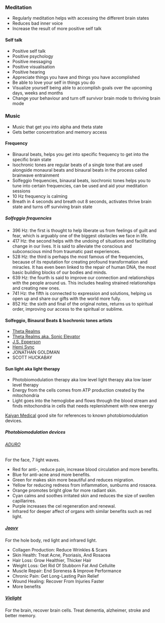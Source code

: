 ### Meditation

- Regularly meditation helps with accessing the different brain states
- Reduces bad inner voice
- Increase the result of more positive self talk

#### Self talk

- Positive self talk
- Positive psychology
- Positive messaging
- Positive visualisation
- Positive hearing
- Appreciate things you have and things you have accomplished
- Be able to love your self in things you do
- Visualize yourself being able to accomplish goals over the upcoming days, weeks and months
- Change your behaviour and turn off survivor brain mode to thriving brain mode

### Music

- Music that get you into alpha and theta state
- Gets better concentration and memory access

#### Frequency

- Binaural beats, helps you get into specific frequency to get into the specific brain state
- Isochronic tones are regular beats of a single tone that are used alongside monaural beats and 
binaural beats in the process called brainwave entrainment
- Solfeggio frequencies, binaural beats, isochronic tones helps you to tune into certain frequencies, can be used
and aid your meditation sessions
- 10 Hz frequency is calming
- Breath in 4 seconds and breath out 8 seconds, activates thrive brain state and turns off surviving brain state

##### Solfeggio frequencies

- 396 Hz: the first is thought to help liberate us from feelings of guilt and fear, which is arguably one of the 
  biggest obstacles we face in life.
- 417 Hz: the second helps with the undoing of situations and facilitating change in our lives. It is said to 
  alleviate the conscious and subconscious mind from traumatic past experiences.
- 528 Hz: the third is perhaps the most famous of the frequencies, because of its reputation for creating profound 
  transformation and miracles. It has even been linked to the repair of human DNA, the most basic building blocks of 
  our bodies and minds.
- 639 Hz: the fourth is said to improve our connection and relationships with the people around us. This includes 
  healing strained relationships and creating new ones.
- 741 Hz: the fifth is connected to expression and solutions, helping us open up and share our gifts with the world 
  more fully.
- 852 Hz: the sixth and final of the original notes, returns us to spiritual order, improving our access to the 
  spiritual or sublime.

#### Solfeggio, Binaural Beats & Isochronic tones artists

- [Theta Realms](https://www.youtube.com/c/ThetaRealmsBinauralBeatsMeditationMusic)
- [Theta Realms aka. Sonic Elevator](https://www.youtube.com/channel/UC_tDqsi-RHgSovCeVuwsPJg)
- [J.S. Epperson](https://jsepperson.com)
- [Hemi Sync](https://hemi-sync.com)
- JONATHAN GOLDMAN
- SCOTT HUCKABAY

#### Sun light aka light therapy

- Photobiomodulation therapy aka low level light therapy aka low laser level therapy
- Energy from the cells comes from ATP production created by the mitochondria
- Light goes into the hemoglobe and flows through the blood stream and finds mitochondria in cells that needs
replenishment with new energy

[Kaiyan Medical](https://www.kaiyanmedical.com) good site for references to known photobiomodulation devices.
  
##### Photobiomodulation devices

###### [ADURO](https://www.aduroled.com)

For the face, 7 light waves.

* Red for anti-, reduce pain, increase blood circulation and more benefits.
* Blue for anti-acne ansd more benefits.
* Green for makes skin more beautiful and reduces migration.
* Yellow for reducing redness from inflammation, sunburns and rosacea.
* Orange promotes bright glow for more radiant skin.
* Cyan calms and soothes irritated skin and reduces the size of swollen capillarires.
* Purple increases the cel regeneration and renewal.
* Infrared for deeper affect of organs with similar benefits such as red light.

##### [Joovv](https://joovv.com)

For the hole body, red light and infrared light.

* Collagen Production: Reduce Wrinkles & Scars
* Skin Health: Treat Acne, Psoriasis, And Rosacea
* Hair Loss: Grow Healthier, Thicker Hair
* Weight Loss: Get Rid Of Stubborn Fat And Cellulite
* Muscle Repair: End Soreness & Improve Performance
* Chronic Pain: Get Long-Lasting Pain Relief
* Wound Healing: Recover From Injuries Faster
* More benefits

##### [Vielight](www.vielight.com)

For the brain, recover brain cells. Treat dementia, alzheimer, stroke and better memory.